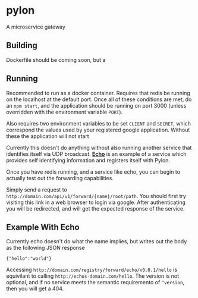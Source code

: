 # pylon
A microservice gateway

## Building
Dockerfile should be coming soon, but a 
## Running

Recommended to run as a docker container. Requires that redis be running on the localhost at the default port. Once all of these conditions are met, do an `npm start`, and the application should be running on port 3000 (unless overridden with the environment variable `PORT`).

Also requires two environment variables to be set
`CLIENT` and `SECRET`, which correspond the values used by your registered google application. Without these the application will not start

Currently this doesn't do anything without also running another service that identifies itself via UDP broadcast. [__Echo__](https://github.com/info499-w16/echo) is an example of a service which provides self identifying information and registers itself with Pylon.

Once you have redis running, and a service like echo, you can begin to actually test out the forwarding capabilities.

Simply send a request to `http://domain.com/api/v1/forward/{name}/root/path`. You should first try visiting this link in a web browser to login via google. After authenticating you will be redirected, and will get the expected response of the service.

## Example With Echo

Currently echo doesn't do what the name implies, but writes out the body as the following JSON response

```
{"hello":"world"}
```

Accessing `http://domain.com/registry/forward/echo/v0.0.1/hello` is equivilant to calling `http://echos-domain.com/hello`. The version is not optional, and if no service meets the semantic requiremento of `^version`, then you will get a 404.
